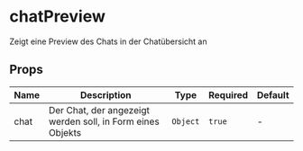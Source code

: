 # chatPreview

Zeigt eine Preview des Chats in der Chatübersicht an

## Props

<!-- @vuese:chatPreview:props:start -->
|Name|Description|Type|Required|Default|
|---|---|---|---|---|
|chat|Der Chat, der angezeigt werden soll, in Form eines Objekts|`Object`|`true`|-|

<!-- @vuese:chatPreview:props:end -->


